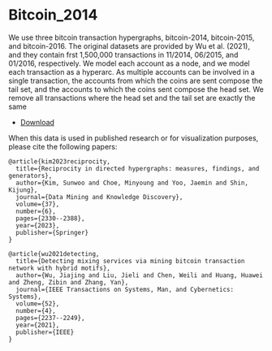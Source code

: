 # Bitcoin_2014 

We use three bitcoin transaction hypergraphs, bitcoin-2014, bitcoin-2015, and bitcoin-2016. The original datasets are provided by Wu et al. (2021), and they contain frst 1,500,000 transactions in 11/2014, 06/2015, and 01/2016, respectively. 
We model each account as a node, and we model each transaction as a hyperarc. As
multiple accounts can be involved in a single transaction, the accounts from which
the coins are sent compose the tail set, and the accounts to which the coins sent
compose the head set. We remove all transactions where the head set and the tail set
are exactly the same

* [Download]()

When this data is used in published research or for visualization purposes, please cite the following papers:

```
@article{kim2023reciprocity,
  title={Reciprocity in directed hypergraphs: measures, findings, and generators},
  author={Kim, Sunwoo and Choe, Minyoung and Yoo, Jaemin and Shin, Kijung},
  journal={Data Mining and Knowledge Discovery},
  volume={37},
  number={6},
  pages={2330--2388},
  year={2023},
  publisher={Springer}
}

@article{wu2021detecting,
  title={Detecting mixing services via mining bitcoin transaction network with hybrid motifs},
  author={Wu, Jiajing and Liu, Jieli and Chen, Weili and Huang, Huawei and Zheng, Zibin and Zhang, Yan},
  journal={IEEE Transactions on Systems, Man, and Cybernetics: Systems},
  volume={52},
  number={4},
  pages={2237--2249},
  year={2021},
  publisher={IEEE}
}
```
